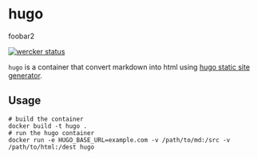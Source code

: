 # hugo

foobar2

[![wercker
status](https://app.wercker.com/status/ac755066dea0102e3d68011a6ea9d413/m
"wercker
status")](https://app.wercker.com/project/bykey/ac755066dea0102e3d68011a6ea9d413)

`hugo` is a container that convert markdown into html using [hugo static site generator](http://gohugo.io/).

## Usage

```
# build the container
docker build -t hugo .
# run the hugo container
docker run -e HUGO_BASE_URL=example.com -v /path/to/md:/src -v /path/to/html:/dest hugo
```
